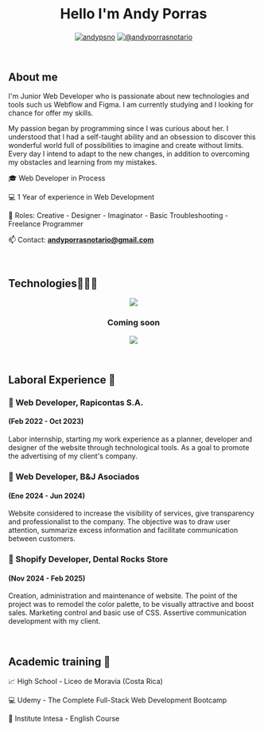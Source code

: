 <h1 align="center">Hello I'm Andy Porras </h1> 

<p align="center">
<a href="https://linkedin.com/in/andy-porras-notario-82ba252a6" target="blank"><img align="center" src="https://img.shields.io/badge/LinkedIn-0077B5?style=for-the-badge&logo=linkedin&logoColor=white" alt="andypsno"/></a>
<a href = "mailto:andyporrasnotario@gmail.com" target="blank"><img align="center" src="https://img.shields.io/badge/Gmail-D14836?style=for-the-badge&logo=gmail&logoColor=white" alt="@andyporrasnotario"  /></a>
  </p>
<br>
<h2>About me</h2>
<!--Intro start-->

<p align="left">
I'm Junior Web Developer who is passionate about new technologies and tools such us Webflow and Figma. I am currently studying and I looking for chance for offer my skills. 

My passion began by programming since I was curious about her. I understood that I had a self-taught ability and an obsession to discover this wonderful world full of possibilities to imagine and create without limits. Every day I intend to adapt to the new changes, in addition to overcoming my obstacles and learning from my mistakes.

🎓 Web Developer in Process

💻 1 Year of experience in Web Development 

📝 Roles: Creative - Designer - Imaginator - Basic Troubleshooting - Freelance Programmer 

📫 Contact: **andyporrasnotario@gmail.com**
<!--Intro end-->
  </p>
<br>

<h2>Technologies👨🏻‍💻</h2>
<!--tech stack icons-->
<p align="center">
  <a href="https://skillicons.dev">
    <img src="https://skillicons.dev/icons?i=html,css,js,bootstrap,vscode,wordpress,&perline=12" />
  </a>
</p>
<h3 align="center">Coming soon</h3>
<!--tech stack icons-->
<p align="center">
  <a href="https://skillicons.dev">
    <img src="https://skillicons.dev/icons?i=python,nodejs,jquery,expressjs,git,github,postgresql,php,react,figma,webflow,pycharm&perline=12" />
  </a>
</p>

<br>
<h2 >Laboral Experience 👜</h2>
<h3 align="left"> 👥 Web Developer, Rapicontas S.A.</h3>
<h4 align="left"> (Feb 2022 - Oct 2023)</h4>
<p align="left">
  Labor internship, starting my work experience as a planner, developer and designer of the website through technological tools. As a goal to promote the advertising of my client's company.  
</p>

<h3 align="left"> 👥 Web Developer, B&J Asociados</h3>
<h4 align="left"> (Ene 2024 - Jun 2024)</h4>
<p align="left">
  Website considered to increase the visibility of services, give transparency and professionalist to the company. The objective was to draw user attention, summarize excess information and facilitate communication between customers.  
</p>

<h3 align="left"> 👥 Shopify Developer, Dental Rocks Store</h3>
<h4 align="left"> (Nov 2024 - Feb 2025)</h4>
<p align="left">
  Creation, administration and maintenance of website. The point of the project was to remodel the color palette, to be visually attractive and boost sales. Marketing control and basic use of CSS. Assertive communication development with my client.  
</p>

<br>
<h2 >Academic training 📖</h2>
<p align="left">
📈 High School - Liceo de Moravia (Costa Rica) 

💻 Udemy - The Complete Full-Stack Web Development Bootcamp 

💬 Institute Intesa - English Course  
<!--Intro end-->
  </p>
